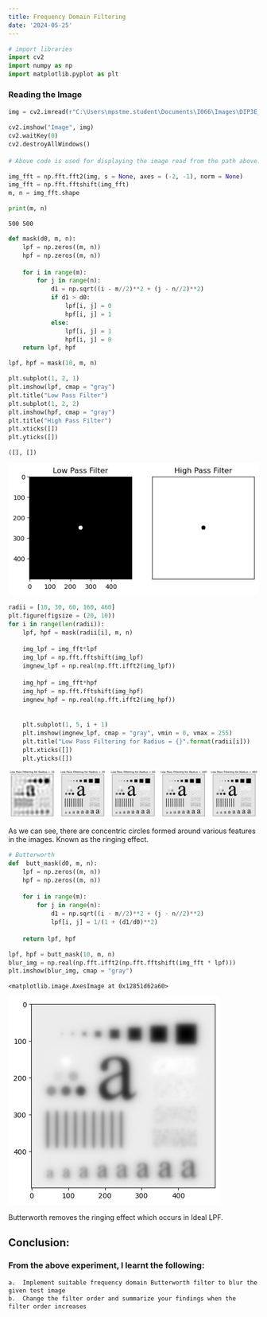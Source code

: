 ```yaml
---
title: Frequency Domain Filtering
date: '2024-05-25'
---
```

```python
# import libraries
import cv2
import numpy as np
import matplotlib.pyplot as plt
```

### Reading the Image

```python
img = cv2.imread(r"C:\Users\mpstme.student\Documents\I066\Images\DIP3E_Original_Images_CH03\Fig0333(a)(test_pattern_blurring_orig).tif", 0)
```

```python
cv2.imshow("Image", img)
cv2.waitKey(0)
cv2.destroyAllWindows()

# Above code is used for displaying the image read from the path above.
```

```python
img_fft = np.fft.fft2(img, s = None, axes = (-2, -1), norm = None)
img_fft = np.fft.fftshift(img_fft)
m, n = img_fft.shape
```

```python
print(m, n)
```

    500 500

```python
def mask(d0, m, n):
    lpf = np.zeros((m, n))
    hpf = np.zeros((m, n))
    
    for i in range(m):
        for j in range(n):
            d1 = np.sqrt((i - m//2)**2 + (j - n//2)**2)
            if d1 > d0:
                lpf[i, j] = 0
                hpf[i, j] = 1
            else:
                lpf[i, j] = 1
                hpf[i, j] = 0
    return lpf, hpf
```

```python
lpf, hpf = mask(10, m, n)
```

```python
plt.subplot(1, 2, 1)
plt.imshow(lpf, cmap = "gray")
plt.title("Low Pass Filter")
plt.subplot(1, 2, 2)
plt.imshow(hpf, cmap = "gray")
plt.title("High Pass Filter")
plt.xticks([])
plt.yticks([])
```

    ([], [])

    
![png](output_8_1.png)
    

```python
radii = [10, 30, 60, 160, 460]
plt.figure(figsize = (20, 10))
for i in range(len(radii)):
    lpf, hpf = mask(radii[i], m, n)
    
    img_lpf = img_fft*lpf
    img_lpf = np.fft.fftshift(img_lpf)
    imgnew_lpf = np.real(np.fft.ifft2(img_lpf))
    
    img_hpf = img_fft*hpf
    img_hpf = np.fft.fftshift(img_hpf)
    imgnew_hpf = np.real(np.fft.ifft2(img_hpf))
    
    
    plt.subplot(1, 5, i + 1)
    plt.imshow(imgnew_lpf, cmap = "gray", vmin = 0, vmax = 255)
    plt.title("Low Pass Filtering for Radius = {}".format(radii[i]))
    plt.xticks([])
    plt.yticks([])
```

    
![png](output_9_0.png)
    

As we can see, there are concentric circles formed around various features in the images. Known as the ringing effect.

```python
# Butterworth
def  butt_mask(d0, m, n):
    lpf = np.zeros((m, n))
    hpf = np.zeros((m, n))
    
    for i in range(m):
        for j in range(n):
            d1 = np.sqrt((i - m//2)**2 + (j - n//2)**2)
            lpf[i, j] = 1/(1 + (d1/d0)**2)
            
    return lpf, hpf
```

```python
lpf, hpf = butt_mask(10, m, n)
blur_img = np.real(np.fft.ifft2(np.fft.fftshift(img_fft * lpf)))
plt.imshow(blur_img, cmap = "gray")
```

    <matplotlib.image.AxesImage at 0x12851d62a60>

    
![png](output_12_1.png)
    

Butterworth removes the ringing effect which occurs in Ideal LPF.

## Conclusion:
### From the above experiment, I learnt the following:
    a.	Implement suitable frequency domain Butterworth filter to blur the given test image
    b.	Change the filter order and summarize your findings when the filter order increases


